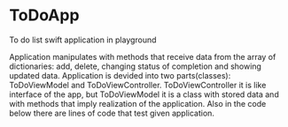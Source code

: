 # ToDoApp
To do list swift application in playground

Application manipulates with methods that receive data from the array of dictionaries: add, delete, changing status of completion and showing updated data. 
Application is devided into two parts(classes): ToDoViewModel and ToDoViewController. ToDoViewController it is like interface of the app, but ToDoViewModel it is a class with stored data and with methods that imply realization of the application.
Also in the code below there are lines of code that test given application.
